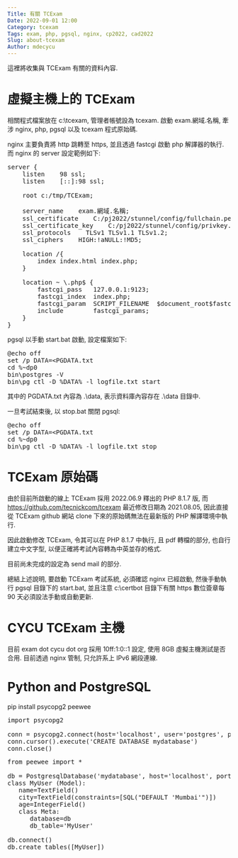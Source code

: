 ```yaml
---
Title: 有關 TCExam
Date: 2022-09-01 12:00
Category: tcexam
Tags: exam, php, pgsql, nginx, cp2022, cad2022
Slug: about-tcexam
Author: mdecycu
---
```


這裡將收集與 TCExam 有關的資料內容.

<!-- PELICAN_END_SUMMARY -->

虛擬主機上的 TCExam
====

相關程式檔案放在 c:\tcexam, 管理者帳號設為 tcexam. 啟動 exam.網域.名稱, 牽涉 nginx, php, pgsql 以及 tcexam 程式原始碼.

nginx 主要負責將 http 跳轉至 https, 並且透過 fastcgi 啟動 php 解譯器的執行. 而 nginx 的 server 設定範例如下:

<pre class="brush: jscript">
server { 
    listen    98 ssl;
    listen    [::]:98 ssl;
    
    root c:/tmp/TCExam;

    server_name    exam.網域.名稱;
    ssl_certificate    C:/pj2022/stunnel/config/fullchain.pem;
    ssl_certificate_key    C:/pj2022/stunnel/config/privkey.pem;
    ssl_protocols    TLSv1 TLSv1.1 TLSv1.2;
    ssl_ciphers    HIGH:!aNULL:!MD5;
    
    location /{ 
        index index.html index.php;
    }
    
    location ~ \.php$ {
        fastcgi_pass   127.0.0.1:9123;
        fastcgi_index  index.php;
        fastcgi_param  SCRIPT_FILENAME  $document_root$fastcgi_script_name;
        include        fastcgi_params;
    }
}
</pre>

pgsql 以手動 start.bat 啟動, 設定檔案如下:

<pre class="brush: jscript">
@echo off
set /p DATA=&lt;PGDATA.txt
cd %~dp0
bin\postgres -V
bin\pg_ctl -D %DATA% -l logfile.txt start
</pre>

其中的 PGDATA.txt 內容為 .\data, 表示資料庫內容存在 .\data 目錄中.

一旦考試結束後, 以 stop.bat 關閉 pgsql:

<pre class="brush: jscript">
@echo off
set /p DATA=&lt;PGDATA.txt
cd %~dp0
bin\pg_ctl -D %DATA% -l logfile.txt stop
</pre>

TCExam 原始碼
====

由於目前所啟動的線上 TCExam 採用 2022.06.9 釋出的 PHP 8.1.7 版, 而 <https://github.com/tecnickcom/tcexam> 最近修改日期為 2021.08.05, 因此直接從 TCExam github 網站 clone 下來的原始碼無法在最新版的 PHP 解譯環境中執行.

因此啟動修改 TCExam, 令其可以在 PHP 8.1.7 中執行, 且 pdf 轉檔的部分, 也自行建立中文字型, 以便正確將考試內容轉為中英並存的格式.

目前尚未完成的設定為 send mail 的部分.

總結上述說明, 要啟動 TCExam 考試系統, 必須確認 nginx 已經啟動, 然後手動執行 pgsql 目錄下的 start.bat, 並且注意 c:\certbot 目錄下有關 https 數位簽章每 90 天必須設法手動或自動更新.

CYCU TCExam 主機
====

目前 exam dot cycu dot org 採用 10ff:1:0::1 設定, 使用 8GB 虛擬主機測試是否合用. 目前透過 nginx 管制, 只允許系上 IPv6 網段連線.

Python and PostgreSQL
====

pip install psycopg2 peewee

[Python call PostgreSQL]: https://www.tutorialspoint.com/peewee/peewee_using_postgresql.htm

<pre class="brush: python">
import psycopg2

conn = psycopg2.connect(host='localhost', user='postgres', password='postgres')
conn.cursor().execute('CREATE DATABASE mydatabase')
conn.close()
</pre>

<pre class="brush: python">
from peewee import *

db = PostgresqlDatabase('mydatabase', host='localhost', port=5432, user='postgres', password='postgres')
class MyUser (Model):
   name=TextField()
   city=TextField(constraints=[SQL("DEFAULT 'Mumbai'")])
   age=IntegerField()
   class Meta:
      database=db
      db_table='MyUser'

db.connect()
db.create_tables([MyUser])
</pre>

